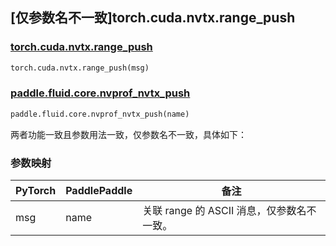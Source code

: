 ## [仅参数名不一致]torch.cuda.nvtx.range_push

### [torch.cuda.nvtx.range_push](https://pytorch.org/docs/stabel/generated/torch.cuda.nvtx.range_push.html#torch.cuda.nvtx.range_push)

```python
torch.cuda.nvtx.range_push(msg)
```

### [paddle.fluid.core.nvprof_nvtx_push](https://github.com/PaddlePaddle/Paddle/blob/f00a06d817b97bde23e013c2fb0cd1a6c9c1076b/paddle/fluid/pybind/pybind.cc#L2261)

```python
paddle.fluid.core.nvprof_nvtx_push(name)
```

两者功能一致且参数用法一致，仅参数名不一致，具体如下：

### 参数映射

| PyTorch | PaddlePaddle | 备注                                       |
| ------- | ------------ | ------------------------------------------ |
| msg     | name         | 关联 range 的 ASCII 消息，仅参数名不一致。 |
